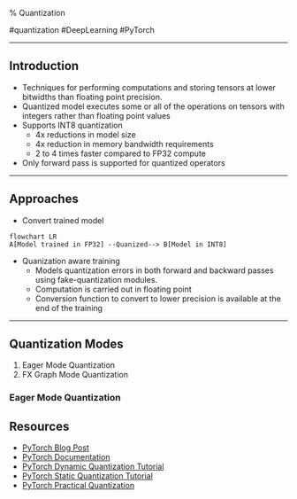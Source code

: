 % Quantization

#quantization #DeepLearning #PyTorch

----
## Introduction
- Techniques for performing computations and storing tensors at lower bitwidths than floating point precision.
- Quantized model executes some or all of the operations on tensors with integers rather than floating point values
- Supports INT8 quantization
	- 4x reductions in model size
	- 4x reduction in memory bandwidth requirements
	- 2 to 4 times faster compared to FP32 compute
- Only forward pass is supported for quantized operators

----

## Approaches

- Convert trained model
```mermaid
flowchart LR
A[Model trained in FP32] --Quanized--> B[Model in INT8]
```
- Quanization aware training
	- Models quantization errors in both forward and backward passes using fake-quantization modules.
	- Computation is carried out in floating point
	- Conversion function to convert to lower precision is available at the end of the training

---

## Quantization Modes
1. Eager Mode Quantization
2. FX Graph Mode Quantization

### Eager Mode Quantization



## Resources
- [PyTorch Blog Post](https://pytorch.org/blog/introduction-to-quantization-on-pytorch/)
- [PyTorch Documentation](https://pytorch.org/docs/stable/quantization.html)
- [PyTorch Dynamic Quantization Tutorial](https://pytorch.org/tutorials/recipes/recipes/dynamic_quantization.html)
- [PyTorch Static Quantization Tutorial](https://pytorch.org/tutorials/advanced/static_quantization_tutorial.html)
- [PyTorch Practical Quantization](https://pytorch.org/blog/quantization-in-practice/)
